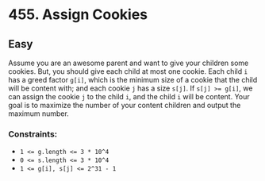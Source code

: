 # 455. Assign Cookies

## Easy

Assume you are an awesome parent and want to give your children some cookies. But, you should give each child at most
one cookie. Each child `i` has a greed factor `g[i]`, which is the minimum size of a cookie that the child will be
content with; and each cookie `j` has a size `s[j]`. If `s[j] >= g[i]`, we can assign the cookie `j` to the child `i`,
and the child `i` will be content. Your goal is to maximize the number of your content children and output the maximum
number.

### Constraints:

- `1 <= g.length <= 3 * 10^4`
- `0 <= s.length <= 3 * 10^4`
- `1 <= g[i], s[j] <= 2^31 - 1`

